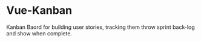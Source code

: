 # Vue-Kanban

Kanban Baord for building user stories, tracking them throw sprint back-log and show when complete.

